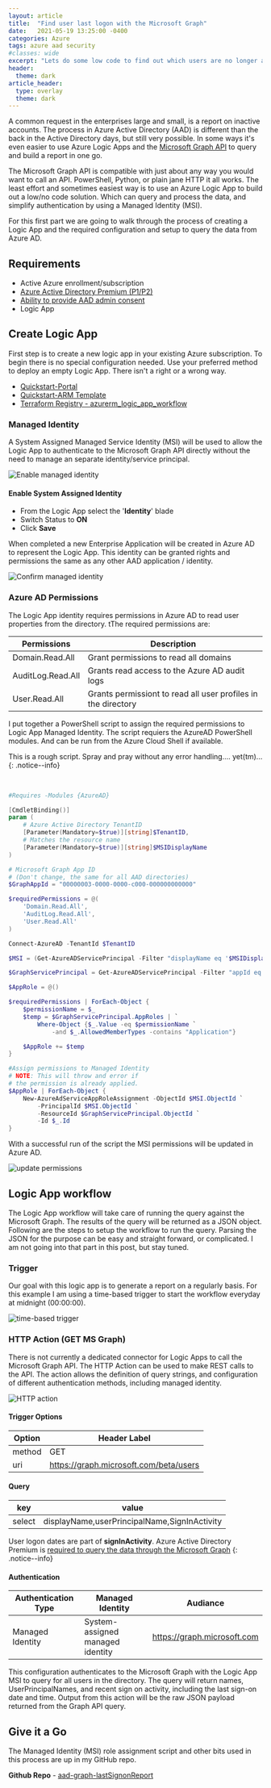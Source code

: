 ```yaml
---
layout: article
title:  "Find user last logon with the Microsoft Graph"
date:   2021-05-19 13:25:00 -0400
categories: Azure
tags: azure aad security
#classes: wide
excerpt: "Lets do some low code to find out which users are no longer active."
header:
  theme: dark
article_header:
  type: overlay
  theme: dark
---
```


A common request in the enterprises large and small, is a report on inactive accounts. The process in Azure Active Directory (AAD) is different than the back in the Active Directory days, but still very possible. In some ways it's even easier to use Azure Logic Apps and the [Microsoft Graph API][graph-api] to query and build a report in one go.

The Microsoft Graph API is compatible with just about any way you would want to call an API. PowerShell, Python, or plain jane HTTP it all works. The least effort and sometimes easiest way is to use an Azure Logic App to build out a low/no code solution. Which can query and process the data, and simplify authentication by using a Managed Identity (MSI).

For this first part we are going to walk through the process of creating a Logic App and the required configuration and setup to query the data from Azure AD.

## Requirements

- Active Azure enrollment/subscription
- [Azure Active Directory Premium (P1/P2)][aadp-signinactivity]
- [Ability to provide AAD admin consent][admin-consent]
- Logic App

## Create Logic App

First step is to create a new logic app in your existing Azure subscription. To begin there is no special configuration needed. Use your preferred method to deploy an empty Logic App. There isn't a right or a wrong way.

- [Quickstart-Portal][qs-portal]
- [Quickstart-ARM Template][qs-arm-template]
- [Terraform Registry - azurerm_logic_app_workflow][qs-tf]

### Managed Identity

A System Assigned Managed Service Identity (MSI) will be used to allow the Logic App to authenticate to the Microsoft Graph API directly without the need to manage an separate identity/service principal.

![Enable managed identity](/assets/images/2021-05-19-lastlogon/la-msi-enable.png)

#### Enable System Assigned Identity

- From the Logic App select the '**Identity**' blade
- Switch Status to **ON**
- Click **Save**

When completed a new Enterprise Application will be created in Azure AD to represent the Logic App. This identity can be granted rights and permissions the same as any other AAD application / identity.

![Confirm managed identity](/assets/images/2021-05-19-lastlogon/la-msi-entapp.png)

### Azure AD Permissions

The Logic App identity requires permissions in Azure AD to read user properties from the directory. tThe required permissions are:

|Permissions|Description|
|---|---|
|Domain.Read.All|Grant permissions to read all domains|
|AuditLog.Read.All|Grants read access to the Azure AD audit logs|
|User.Read.All|Grants permissiont to read all user profiles in the directory|

I put together a PowerShell script to assign the required permissions to Logic App Managed Identity. The script requiers the AzureAD PowerShell modules. And can be run from the Azure Cloud Shell if available.

This is a rough script. Spray and pray without any error handling.... yet(tm)...
{: .notice--info}

<br />

```powershell
#Requires -Modules {AzureAD}

[CmdletBinding()]
param (
    # Azure Active Directory TenantID
    [Parameter(Mandatory=$true)][string]$TenantID, 
    # Matches the resource name         
    [Parameter(Mandatory=$true)][string]$MSIDisplayName     
)

# Microsoft Graph App ID 
# (Don't change, the same for all AAD directories)
$GraphAppId = "00000003-0000-0000-c000-000000000000"

$requiredPermissions = @(
    'Domain.Read.All',
    'AuditLog.Read.All',
    'User.Read.All'
)

Connect-AzureAD -TenantId $TenantID

$MSI = (Get-AzureADServicePrincipal -Filter "displayName eq '$MSIDisplayName'")

$GraphServicePrincipal = Get-AzureADServicePrincipal -Filter "appId eq '$GraphAppId'"

$AppRole = @()

$requiredPermissions | ForEach-Object {
    $permissionName = $_
    $temp = $GraphServicePrincipal.AppRoles | `
        Where-Object {$_.Value -eq $permissionName `
            -and $_.AllowedMemberTypes -contains "Application"}

    $AppRole += $temp
}

#Assign permissions to Managed Identity
# NOTE: This will throw and error if 
# the permission is already applied. 
$AppRole | ForEach-Object {
    New-AzureAdServiceAppRoleAssignment -ObjectId $MSI.ObjectId `
        -PrincipalId $MSI.ObjectId `
        -ResourceId $GraphServicePrincipal.ObjectId `
        -Id $_.Id
}
```

With a successful run of the script the MSI permissions will be updated in Azure AD.

![update permissions](/assets/images/2021-05-19-lastlogon/la-msi-aadperms.png)

## Logic App workflow

The Logic App workflow will take care of running the query against the Microsoft Graph. The results of the query will be returned as a JSON object. Following are the steps to setup the workflow to run the query. Parsing the JSON for the purpose can be easy and straight forward, or complicated. I am not going into that part in this post, but stay tuned.

### Trigger

Our goal with this logic app is to generate a report on a regularly basis. For this example I am using a time-based trigger to start the workflow everyday at midnight (00:00:00).

![time-based trigger](/assets/images/2021-05-19-lastlogon/la-wf-trigger.png)

### HTTP Action (GET MS Graph)

There is not currently a dedicated connector for Logic Apps to call the Microsoft Graph API. The HTTP Action can be used to make REST calls to the API. The action allows the definition of query strings, and configuration of different authentication methods, including managed identity.

![HTTP action](/assets/images/2021-05-19-lastlogon/la-wf-http.png)

#### Trigger Options

|**Option**|Header Label|
|---|---|
|method|GET|
|uri|https://graph.microsoft.com/beta/users|

#### Query

|key|value|
|---|---|
|select|displayName,userPrincipalName,SignInActivity|

User logon dates are part of **signInActivity**. Azure Active Directory Premium is [required to query the data through the Microsoft Graph][aadp-signinactivity]
{: .notice--info}

#### Authentication

|Authentication Type|Managed Identity|Audiance|
|---|---|---|
|Managed Identity|System-assigned managed identity|https://graph.microsoft.com|

This configuration authenticates to the Microsoft Graph with the Logic App MSI to query for all users in the directory. The query will return names, UserPrincipalNames, and recent sign on activity, including the last sign-on date and time. Output from this action will be the raw JSON payload returned from the Graph API query.

## Give it a Go

The Managed Identity (MSI) role assignment script and other bits used in this process are up in my GitHub repo.

**Github Repo** - [aad-graph-lastSignonReport][github-repo]

[qs-portal]: https://docs.microsoft.com/en-us/azure/logic-apps/quickstart-create-first-logic-app-workflow
[qs-arm-template]:https://docs.microsoft.com/en-us/azure/logic-apps/quickstart-create-deploy-azure-resource-manager-template?tabs=azure-portal
[qs-tf]:https://registry.terraform.io/providers/hashicorp/azurerm/latest/docs/resources/logic_app_workflow
[admin-consent]:https://docs.microsoft.com/en-us/azure/active-directory/manage-apps/grant-admin-consent#prerequisites
[graph-api]:https://docs.microsoft.com/en-us/graph/overview
[github-repo]:https://github.com/hibbertda/aad-graph-lastSignonReport
[aadp-signinactivity]:https://docs.microsoft.com/en-us/azure/active-directory/reports-monitoring/concept-all-sign-ins#what-azure-ad-license-do-you-need